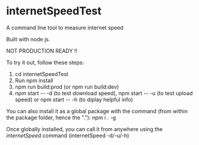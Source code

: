# internetSpeedTest

A command line tool to measure internet speed

Built with node js.

NOT PRODUCTION READY !!

To try it out, follow these steps:

1) cd internetSpeedTest
2) Run npm install
3) npm run build:prod (or npm run build:dev)
4) npm start -- -d (to test download speed), npm start -- -u (to test upload speed) or npm start -- -h (to diplay helpful info)

You can also install it as a global package with the command (from within the package folder, hence the "."): npm i . -g 

Once globally installed, you can call it from anywhere using the *internetSpeed* command (internetSpeed -d/-u/-h)
